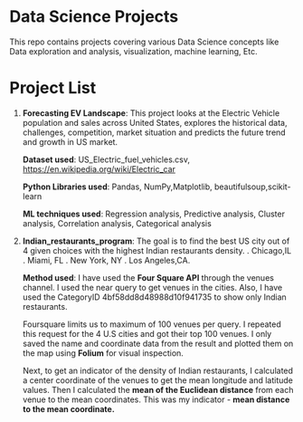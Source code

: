 # Data Science Projects
This repo contains projects covering various Data Science concepts like Data exploration and analysis, visualization, machine learning, Etc.

# Project List
1. **Forecasting EV Landscape**: This project looks at the Electric Vehicle population and sales across United States, explores the historical data, challenges, competition, market situation and predicts the future trend and growth in US market.
   
   **Dataset used**: US_Electric_fuel_vehicles.csv, https://en.wikipedia.org/wiki/Electric_car
   
   **Python Libraries used**: Pandas, NumPy,Matplotlib, beautifulsoup,scikit-learn
   
   **ML techniques used**: Regression analysis, Predictive analysis, Cluster analysis, Correlation analysis, Categorical analysis
   
2. **Indian_restaurants_program**: The goal is to find the best US city out of 4 given choices with the highest Indian restaurants density.
   . Chicago,IL
   . Miami, FL
   . New York, NY
   . Los Angeles,CA.

   **Method used**: I have used the **Four Square API** through the venues channel.
   I used the near query to get venues in the cities.
   Also, I have used the CategoryID 4bf58dd8d48988d10f941735 to show only Indian restaurants.
   
   Foursquare limits us to maximum of 100 venues per query. I repeated this request for the 4 U.S cities and got their top 100 venues.
   I only saved the name and coordinate data from the result and plotted them on the map using **Folium** for visual inspection.
   
   Next, to get an indicator of the density of Indian restaurants, I calculated a center coordinate of the venues to get the
   mean longitude and latitude values.
   Then I calculated the **mean of the Euclidean distance** from each venue to the mean coordinates.
   This was my indicator - **mean distance to the mean coordinate.**
   
